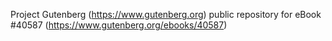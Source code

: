 Project Gutenberg (https://www.gutenberg.org) public repository for eBook #40587 (https://www.gutenberg.org/ebooks/40587)
